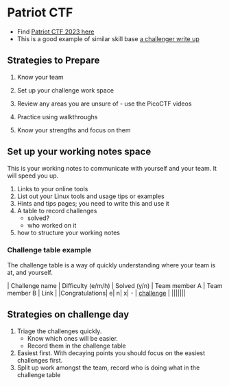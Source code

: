 # Patriot CTF

- Find [Patriot CTF 2023 here](https://github.com/MasonCompetitiveCyber/PatriotCTF2023)
- This is a good example of similar skill base [a challenger write up](https://d-c4ptain.github.io/posts/PatriotCTF-2023-writeup/)

## Strategies to Prepare


1. Know your team
1. Set up your challenge work space

1. Review any areas you are unsure of - use the PicoCTF videos
1. Practice using walkthroughs
1. Know your strengths and focus on them

## Set up your working notes space

This is your working notes to communicate with yourself and your team. It will speed you up.

1. Links to your online tools
1. List out your Linux tools and usage tips or examples
1. Hints and tips pages; you need to write this and use it
1. A table to record challenges
   - solved?
   - who worked on it
1. how to structure your working notes

### Challenge table example

The challenge table is a way of quickly understanding where your team is at, and yourself.

| Challenge name | Difficulty (e/m/h) |  Solved (y/n) | Team member A | Team member B | Link | 
|Congratulations| e| n| x| - | [challenge](https://github.com/MasonCompetitiveCyber/PatriotCTF2023/tree/main/Forensics/congratulations) |
|||||||

## Strategies on challenge day

1. Triage the challenges quickly. 
    - Know which ones will be easier.
    - Record them in the challenge table 
1. Easiest first. With decaying points you should focus on the easiest challenges first.
1. Split up work amongst the team, record who is doing what in the challenge table




